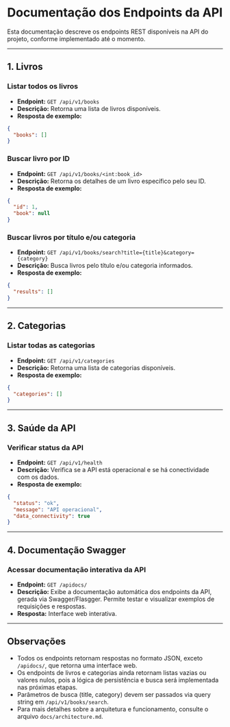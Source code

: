 # Documentação dos Endpoints da API

Esta documentação descreve os endpoints REST disponíveis na API do projeto, conforme implementado até o momento.

---

## 1. Livros

### Listar todos os livros
- **Endpoint:** `GET /api/v1/books`
- **Descrição:** Retorna uma lista de livros disponíveis.
- **Resposta de exemplo:**
```json
{
  "books": []
}
```

### Buscar livro por ID
- **Endpoint:** `GET /api/v1/books/<int:book_id>`
- **Descrição:** Retorna os detalhes de um livro específico pelo seu ID.
- **Resposta de exemplo:**
```json
{
  "id": 1,
  "book": null
}
```

### Buscar livros por título e/ou categoria
- **Endpoint:** `GET /api/v1/books/search?title={title}&category={category}`
- **Descrição:** Busca livros pelo título e/ou categoria informados.
- **Resposta de exemplo:**
```json
{
  "results": []
}
```

---

## 2. Categorias

### Listar todas as categorias
- **Endpoint:** `GET /api/v1/categories`
- **Descrição:** Retorna uma lista de categorias disponíveis.
- **Resposta de exemplo:**
```json
{
  "categories": []
}
```

---

## 3. Saúde da API

### Verificar status da API
- **Endpoint:** `GET /api/v1/health`
- **Descrição:** Verifica se a API está operacional e se há conectividade com os dados.
- **Resposta de exemplo:**
```json
{
  "status": "ok",
  "message": "API operacional",
  "data_connectivity": true
}
```

---

## 4. Documentação Swagger

### Acessar documentação interativa da API
- **Endpoint:** `GET /apidocs/`
- **Descrição:** Exibe a documentação automática dos endpoints da API, gerada via Swagger/Flasgger. Permite testar e visualizar exemplos de requisições e respostas.
- **Resposta:** Interface web interativa.

---

## Observações
- Todos os endpoints retornam respostas no formato JSON, exceto `/apidocs/`, que retorna uma interface web.
- Os endpoints de livros e categorias ainda retornam listas vazias ou valores nulos, pois a lógica de persistência e busca será implementada nas próximas etapas.
- Parâmetros de busca (title, category) devem ser passados via query string em `/api/v1/books/search`.
- Para mais detalhes sobre a arquitetura e funcionamento, consulte o arquivo `docs/architecture.md`.
